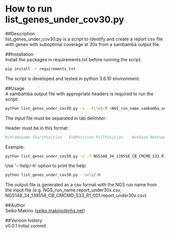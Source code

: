 # How to run list_genes_under_cov30.py  

##Description  
list_genes_under_cov30.py is a script to identify and create a report csv file with genes with suboptimal coverage at 30x from a sambamba output file. 

##Installation   
Install the packages in requirements.txt before running the script. 

```bash
pip install -r requirements.txt 
```

The script is developed and tested in python 3.6.10 environment.

##Usage  
A sambamba output file with appropriate headers is required to run the script:
```bash
python list_genes_under_cov30.py -v --file/-f <NGS_run_name.sambamba_output.txt>
```

The input file must be separated in tab delimiter.

Header must be in this format: 
```bash
#chromosome	StartPosition	EndPosition	FullPosition	NotUsed	NotUsedGeneSymbol;Accession	Size	readCount	meanCoverage	percentage30	sampleName
```

Example:
```bash 
python list_genes_under_cov30.py -v -f NGS148_34_139558_CB_CMCMD_S33_R1_001.sambamba_output.txt
```

Use '--help/-h' option to print the help:
```bash
python list_genes_under_cov30.py --help/-h
```

The output file is generated as a csv format with the NGS run name from the input file (e.g. NGS_run_name.report_under30x.csv, NGS148_34_139558_CB_CMCMD_S33_R1_001.report_under30x.csv)

##Author  
Seiko Makino (seiko.makino@nhs.net)

##Version history  
v0.0.1 Initial commit

